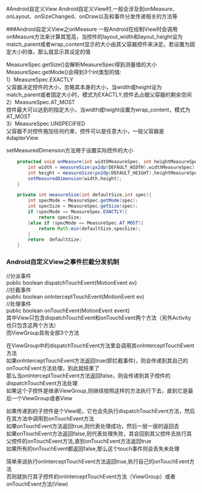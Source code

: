 #Android自定义View
Android自定义View时,一般会涉及到onMeasure、onLayout、onSizeChanged、onDraw以及和事件分发传递相关的方法等

###Android自定义View之onMeasure
一般Android在绘制View时会调用onMeasure方法来计算其宽高，当控件的layout_width和layout_height设为match_parent或者wrap_content显示的大小由其父容器控件来决定。若设置为固定大小的值，那么就显示其设定的值

MeasureSpec.getSize()会解析MeasureSpec得到测量值的大小  
MeasureSpec.getMode()会得到3个int类型的值:  
1）MeasureSpec.EXACTLY  
   父容器决定控件的大小，忽略其本身的大小，当width或height设为match_parent或者固定大小时，模式为EXACTLY,控件去占据父容器的剩余空间  
2）MeasureSpec.AT_MOST  
   控件最大可以达到的指定大小，当width或height设置为wrap_content，模式为AT_MOST  
3）MeasureSpec.UNSPECIFIED  
   父容器不对控件施加任何约束，控件可以是任意大小，一般父容器是AdapterView  

   setMeasuredDimension方法用于设置实际控件的大小
```JAVA
    protected void onMeasure(int widthMeasureSpec, int heightMeasureSpec) {
        int width = measureSize(px2dp(DEFAULT_WIDTH),widthMeasureSpec);
        int height = measureSize(px2dp(DEFAULT_HEIGHT),heightMeasureSpec);
        setMeasuredDimension(width,height);
    }

    private int measureSize(int defaultSize,int spec){
        int specMode = MeasureSpec.getMode(spec);
        int specSize = MeasureSpec.getSize(spec);
        if (specMode == MeasureSpec.EXACTLY){
            return specSize;
        }else if (specMode == MeasureSpec.AT_MOST){
            return Math.min(defaultSize,specSize);
        }
        return  defaultSize;
    }
```

### Android自定义View之事件拦截分发机制
//分派事件  
public boolean dispatchTouchEvent(MotionEvent ev)  
//拦截事件     
public boolean onInterceptTouchEvent(MotionEvent ev)  
//处理事件  
public boolean onTouchEvent(MotionEvent event)  
其中View只包含dispatchTouchEvent和onTouchEvent两个方法（另外Activity也只包含这两个方法）  
而ViewGroup具有全部3个方法      

在ViewGroup中的dispatchTouchEvent方法里会调用其onInterceptTouchEvent方法  
如果onInterceptTouchEvent方法返回true(即拦截事件)，则会传递到其自己的onTouchEvent方法处理，到此就结束了  
那么当onInterceptTouchEvent方法返回false，则会传递到其子控件的dispatchTouchEvent方法处理  
如果这个子控件是继承ViewGroup,则继续按照这样的方法执行下去，直到它是最后一个ViewGroup或者View  

如果传递到的子控件是个View呢，它也会先执行dispatchTouchEvent方法，然后在其方法中调用到onTouchEvent方法  
如果onTouchEvent方法返回true,则代表处理成功，然后一层一层的返回去  
如果onTouchEvent方法返回false,则代表处理失败，其会回到其父控件去执行其父控件的onTouchEvent方法,直到onTouchEvent方法返回true  
如果所有的onTouchEvent都返回false,那么这个touch事件则会丢失未处理  

简单来说执行onInterceptTouchEvent方法返回true,执行自己的onTouchEvent方法  
否则就执行其子控件的onInterceptTouchEvent方法（ViewGroup）或者onTouchEvent方法(View)  
